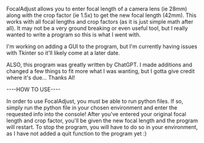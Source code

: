 FocalAdjust allows you to enter focal length of a camera lens (ie 28mm) along with the crop factor (ie 1.5x) to get the new focal length (42mm). This works with all focal lengths and crop factors (as it is just simple math after all). It may not be a very ground breaking or even useful tool, but I really wanted to write a program so this is what I went with. 

I'm working on adding a GUI to the program, but I'm currently having issues with Tkinter so it'll likely come at a later date. 

ALSO, this program was greatly written by ChatGPT. I made additions and changed a few things to fit more what I was wanting, but I gotta give credit where it's due... Thanks AI!


----HOW TO USE----

In order to use FocalAdjust, you must be able to run python files. If so, simply run the python file in your chosen environment and enter the requested info into the console! After you've entered your original focal length and crop factor, you'll be given
the new focal length and the program will restart. To stop the program, you will have to do so in your environment, as I have not added a quit function to the program yet :)
